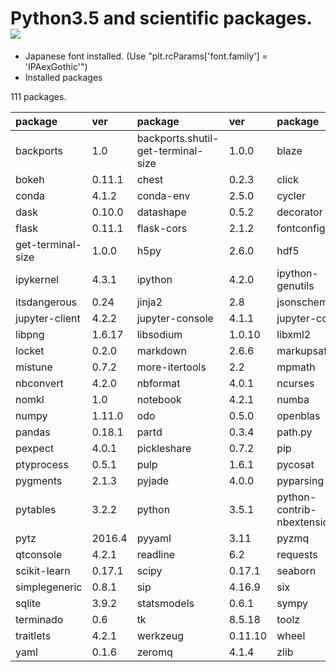 Python3.5 and scientific packages. [![](https://badge.imagelayers.io/tsutomu7/scientific-python:latest.svg)](https://imagelayers.io/?images=tsutomu7/scientific-python:latest)
======

- Japanese font installed. (Use "plt.rcParams['font.family'] = 'IPAexGothic'")
- Installed packages

111 packages.

package|ver|package|ver|package|ver|package|ver
:--|:--|:--|:--|:--|:--|:--|:--
backports|1.0|backports.shutil-get-terminal-size|1.0.0|blaze|0.10.1|blist|1.3.6
bokeh|0.11.1|chest|0.2.3|click|6.6|cloudpickle|0.2.1
conda|4.1.2|conda-env|2.5.0|cycler|0.10.0|cytoolz|0.8.0
dask|0.10.0|datashape|0.5.2|decorator|4.0.10|entrypoints|0.2.2
flask|0.11.1|flask-cors|2.1.2|fontconfig|2.11.1|freetype|2.5.5
get-terminal-size|1.0.0|h5py|2.6.0|hdf5|1.8.16|heapdict|1.0.0
ipykernel|4.3.1|ipython|4.2.0|ipython-genutils|0.1.0|ipywidgets|4.1.1
itsdangerous|0.24|jinja2|2.8|jsonschema|2.5.1|jupyter|1.0.0
jupyter-client|4.2.2|jupyter-console|4.1.1|jupyter-core|4.1.0|libgfortran|3.0.0
libpng|1.6.17|libsodium|1.0.10|libxml2|2.9.2|llvmlite|0.11.0
locket|0.2.0|markdown|2.6.6|markupsafe|0.23|matplotlib|1.5.1
mistune|0.7.2|more-itertools|2.2|mpmath|0.19|multipledispatch|0.4.8
nbconvert|4.2.0|nbformat|4.0.1|ncurses|5.9|networkx|1.11
nomkl|1.0|notebook|4.2.1|numba|0.26.0|numexpr|2.5.2
numpy|1.11.0|odo|0.5.0|openblas|0.2.14|openssl|1.0.2g
pandas|0.18.1|partd|0.3.4|path.py|8.2.1|patsy|0.4.1
pexpect|4.0.1|pickleshare|0.7.2|pip|8.1.2|psutil|4.3.0
ptyprocess|0.5.1|pulp|1.6.1|pycosat|0.6.1|pycrypto|2.6.1
pygments|2.1.3|pyjade|4.0.0|pyparsing|2.1.4|pyqt|4.11.4
pytables|3.2.2|python|3.5.1|python-contrib-nbextensions|alpha|python-dateutil|2.5.3
pytz|2016.4|pyyaml|3.11|pyzmq|15.2.0|qt|4.8.7
qtconsole|4.2.1|readline|6.2|requests|2.10.0|ruamel-yaml|0.11.7
scikit-learn|0.17.1|scipy|0.17.1|seaborn|0.7.0|setuptools|23.0.0
simplegeneric|0.8.1|sip|4.16.9|six|1.10.0|sqlalchemy|1.0.13
sqlite|3.9.2|statsmodels|0.6.1|sympy|1.0|tables|3.2.2
terminado|0.6|tk|8.5.18|toolz|0.8.0|tornado|4.3
traitlets|4.2.1|werkzeug|0.11.10|wheel|0.29.0|xz|5.0.5
yaml|0.1.6|zeromq|4.1.4|zlib|1.2.8|

